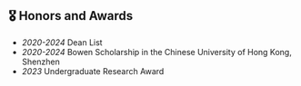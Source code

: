 ## 🎖 Honors and Awards
- *2020-2024* Dean List
- *2020-2024* Bowen Scholarship in the Chinese University of Hong Kong, Shenzhen
- *2023* Undergraduate Research Award
